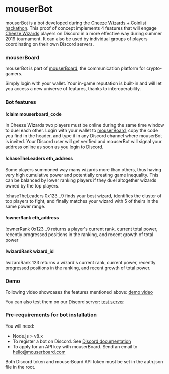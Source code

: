 # mouserBot #

mouserBot is a bot developed during the [Cheeze Wizards + Coinlist hackathon](https://coinlist.co/build/cheezewizards).
This proof of concept implements 4 features that will engage [Cheeze Wizards](https://www.cheezewizards.com/) players on Discord in a more effective way during summer 2019 tournament. It can also be used by individual groups of players coordinating on their own Discord servers.

### mouserBoard ###

mouserBot is part of [mouserBoard](https://mouserboard.com), the communication platform for crypto-gamers.

Simply login with your wallet. Your in-game reputation is built-in and will let you access a new universe of features, thanks to interoperability. 

### Bot features ###

#### !claim mouserboard_code ####

In Cheeze Wizards two players must be online during the same time window to duel each other. 
Login with your wallet to [mouserBoard](https://mouserboard.com), copy the code you find in the header, and type it in any Discord channel where mouserBot is invited. Your Discord user will get verified and mouserBot will signal your address online as soon as you login to Discord. 

#### !chaseTheLeaders eth_address ####

Some players summoned way many wizards more than others, thus having very high cumulative power and potentially creating game inequality. This can be balanced by lower ranking players if they duel altogether wizards owned by the top players.

!chaseTheLeaders 0x123...9 finds your best wizard, identifies the cluster of top players to fight, and finally matches your wizard with 5 of theirs in the same power range. 

#### !ownerRank eth_address ####

!ownerRank 0x123...9 returns a player's current rank, current total power, recently progressed positions in the ranking, and recent growth of total power

#### !wizardRank wizard_id ####

!wizardRank 123 returns a wizard's current rank, current power, recently progressed positions in the ranking, and recent growth of total power.

### Demo ###

Following video showcases the features mentioned above: [demo video](https://youtu.be/AtyHKFxin40)

You can also test them on our Discord server: [test server](https://discord.gg/MQEhK2H)

### Pre-requirements for bot installation ###

You will need:
* Node.js > v8.x
* To register a bot on Discord. See [Discord documentation](https://discordapp.com/developers/docs/topics/oauth2#bots)
* To apply for an API key with mouserBoard. Send an email to [hello@mouserboard.com](hello@mouserboard.com)

Both Discord token and mouserBoard API token must be set in the auth.json file in the root.




